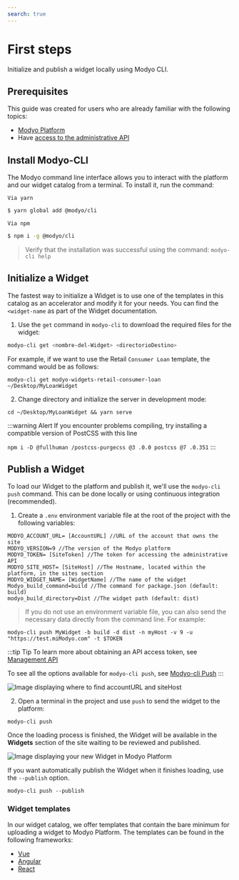 ```yaml
---
search: true
---
```


# First steps

Initialize and publish a widget locally using Modyo CLI.

## Prerequisites

This guide was created for users who are already familiar with the following topics:
- [Modyo Platform](/en/platform/)
- Have [access to the administrative API](/en/platform/core/api.html#bearer-token)

## Install Modyo-CLI

The Modyo command line interface allows you to interact with the platform and our widget catalog from a terminal. To install it, run the command:

<code>Via yarn</code>

```sh
$ yarn global add @modyo/cli
```

<code>Via npm</code>

```sh
$ npm i -g @modyo/cli
```

> Verify that the installation was successful using the command: `modyo-cli help`

## Initialize a Widget

The fastest way to initialize a Widget is to use one of the templates in this catalog as an accelerator and modify it for your needs. You can find the `<widget-name` as part of the Widget documentation.

1. Use the `get` command in `modyo-cli` to download the required files for the widget:

```bash
modyo-cli get <nombre-del-Widget> <directorioDestino>
```

For example, if we want to use the Retail `Consumer Loan` template, the command would be as follows:

```shell
modyo-cli get modyo-widgets-retail-consumer-loan ~/Desktop/MyLoanWidget
```

2. Change directory and initialize the server in development mode:

```shell
cd ~/Desktop/MyLoanWidget && yarn serve
```

:::warning Alert
If you encounter problems compiling, try installing a compatible version of PostCSS with this line

`npm i -D @fullhuman /postcss-purgecss @3 .0.0 postcss @7 .0.351`
:::

## Publish a Widget

To load our Widget to the platform and publish it, we'll use the `modyo-cli` `push` command. This can be done locally or using continuous integration (recommended).

1. Create a `.env` environment variable file at the root of the project with the following variables:

```shell
MODYO_ACCOUNT_URL= [AccountURL] //URL of the account that owns the site
MODYO_VERSION=9 //The version of the Modyo platform
MODYO_TOKEN= [SiteToken] //The token for accessing the administrative API
MODYO_SITE_HOST= [SiteHost] //The Hostname, located within the platform, in the sites section
MODYO_WIDGET_NAME= [WidgetName] //The name of the widget
Modyo_build_command=build //The command for package.json (default: build) 
modyo_build_directory=Dist //The widget path (default: dist) 
```

> If you do not use an environment variable file, you can also send the necessary data directly from the command line. For example:

```
modyo-cli push MyWidget -b build -d dist -n myHost -v 9 -u "https://test.miModyo.com" -t $TOKEN 
```

:::tip Tip
To learn more about obtaining an API access token, see [Management API](/en/platform/core/api.html)

To see all the options available for `modyo-cli push`, see [Modyo-cli Push](/en/platform/channels/widgets.html#modyo-cli-push-name)
:::

<img src="/assets/img/widgets/host.png" alt="Image displaying where to find accountURL and siteHost">

2. Open a terminal in the project and use `push` to send the widget to the platform:

```shell
modyo-cli push
```

Once the loading process is finished, the Widget will be available in the **Widgets** section of the site waiting to be reviewed and published.

<img src="/assets/img/widgets/widgets_list.png" alt="Image displaying your new Widget in Modyo Platform">

If you want automatically publish the Widget when it finishes loading, use the `--publish` option.

```shell
modyo-cli push --publish
```

### Widget templates

In our widget catalog, we offer templates that contain the bare minimum for uploading a widget to Modyo Platform. The templates can be found in the following frameworks:

- [Vue](https://github.com/modyo/modyo-widgets-template-vue)
- [Angular](https://github.com/modyo/modyo-widgets-template-angular)
- [React](https://github.com/modyo/modyo-widgets-template-react)